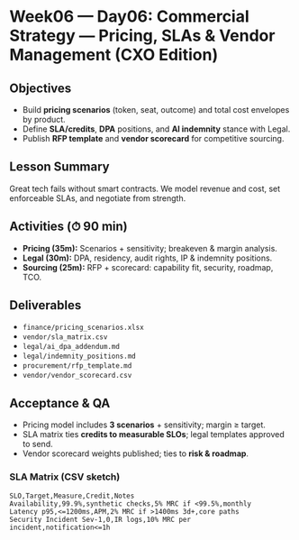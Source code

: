 # Week06 — Day06: Commercial Strategy — Pricing, SLAs & Vendor Management (CXO Edition)

## Objectives
- Build **pricing scenarios** (token, seat, outcome) and total cost envelopes by product.
- Define **SLA/credits**, **DPA** positions, and **AI indemnity** stance with Legal.
- Publish **RFP template** and **vendor scorecard** for competitive sourcing.

## Lesson Summary
Great tech fails without smart contracts. We model revenue and cost, set enforceable SLAs, and negotiate from strength.

## Activities (⏱ 90 min)
- **Pricing (35m):** Scenarios + sensitivity; breakeven & margin analysis.
- **Legal (30m):** DPA, residency, audit rights, IP & indemnity positions.
- **Sourcing (25m):** RFP + scorecard: capability fit, security, roadmap, TCO.

## Deliverables
- `finance/pricing_scenarios.xlsx`
- `vendor/sla_matrix.csv`
- `legal/ai_dpa_addendum.md`
- `legal/indemnity_positions.md`
- `procurement/rfp_template.md`
- `vendor/vendor_scorecard.csv`

## Acceptance & QA
- Pricing model includes **3 scenarios** + sensitivity; margin ≥ target.
- SLA matrix ties **credits to measurable SLOs**; legal templates approved to send.
- Vendor scorecard weights published; ties to **risk & roadmap**.

### SLA Matrix (CSV sketch)
```csv
SLO,Target,Measure,Credit,Notes
Availability,99.9%,synthetic checks,5% MRC if <99.5%,monthly
Latency p95,<=1200ms,APM,2% MRC if >1400ms 3d+,core paths
Security Incident Sev-1,0,IR logs,10% MRC per incident,notification<=1h
